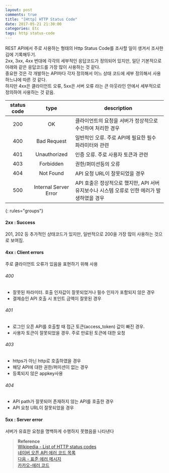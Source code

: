 ```yaml
---
layout: post
comments: true
title: "[Http] HTTP Status Code"
date: 2017-05-21 21:30:00
categories: Etc
tags: http status-code
---
```


REST API에서 주로 사용하는 형태의 Http Status Code를 조사할 일이 생겨서 조사한 김에 기록해두기.  
2xx, 3xx, 4xx 번대에 각각의 세부적인 응답코드가 정의되어 있지만, 일단 기본적으로 아래와 같은 응답코드를 가장 많이 사용하는 것 같다.  
중요한 것은 각 개발하는 API마다 각자 정의해서 어느 상태 코드에 세부 정의해서 사용하느냐에 따른 것 같다.  
하지만 4xx은 클라이언트 오류, 5xx은 서버 오류 라는 큰 아웃라인 안에서 세부적으로 정의하여 사용하는 것 같음.
   
| status code | type | description |
|:-------:|:-------:|-------|
| 200 | OK | 클라이언트의 요청을 서버가 정상적으로 수신하여 처리한 경우 |
| 400 | Bad Request | 일반적인 오류. 주로 API에 필요한 필수 파라미터와 관련 |
| 401 | Unauthorized | 인증 오류. 주로 사용자 토큰과 관련 |
| 403 | Forbidden | 권한/퍼미션등의 오류 |
| 404 | Not Found | API 요청 URL이 잘못되었을 경우 |
| 500 | Internal Server Error | API 호출은 정상적으로 했지만, API 서버 유지보수나 시스템 오류로 인한 에러가 발생하였을 경우 |
{: rules="groups"}
   
#### 2xx : Success
201, 202 등 추가적인 상태코드가 있지만, 일반적으로 200을 가장 많이 사용하는 것으로 보여짐.
  
#### 4xx : Client errors
주로 클라이언트 오류가 있음을 표현하기 위해 사용
   
###### 400 
- 잘못된 파라미터. 호출 인자값이 잘못되었거나 필수 인자가 포함되지 않은 경우
- 결제승인 API 호출 시 포인트 금액이 잘못된 경우

###### 401
- 로그인 오픈 API를 호출할 때 접근 토큰(access_token) 값이 빠진 경우.
- 사용자 토큰이 잘못되었을 경우. 주로 만료된 토큰에 대한 요청
   
###### 403
- https가 아닌 http로 호출하였을 경우
- 해당 API에 대한 권한/퍼미션이 없는 경우
- 등록되지 않은 appkey사용

###### 404
- API path가 잘못되어 존재하지 않는 API를 호출한 경우
- API 요청 URL이 잘못되었을 경우

#### 5xx : Server error
서버가 유효한 요청을 명백하게 수행하지 못했음을 나타낸다
  

   
> **Reference**   
> [Wikipedia - List of HTTP status codes](https://ko.wikipedia.org/wiki/HTTP_상태_코드)   
> [네이버 오픈 API 에러 코드 목록](https://developers.naver.com/docs/common/common_error/)     
> [다음 - 표준 에러 메시지](https://developers.daum.net/services/apis/docs/errors)    
> [카카오-에러 코드](https://developers.kakao.com/docs/restapi#간편한-참조-응답-코드-에러-코드)   